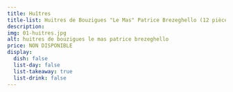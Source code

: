 ```yaml
---
title: Huîtres
title-list: Huitres de Bouzigues "Le Mas" Patrice Brezeghello (12 pièces, ouvertes, avec citron)
description:
img: 01-huitres.jpg
alt: huitres de bouzigues le mas patrice brezeghello
price: NON DISPONIBLE
display:
  dish: false
  list-day: false
  list-takeaway: true
  list-drink: false
---
```

